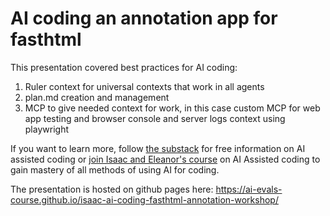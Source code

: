 # AI coding an annotation app for fasthtml

This presentation covered best practices for AI coding:

1. Ruler context for universal contexts that work in all agents
2. plan.md creation and management
3. MCP to give needed context for work, in this case custom MCP for web app testing and browser console and server logs context using playwright

If you want to learn more, follow [the substack](https://elite-ai-assisted-coding.dev/) for free information on AI assisted coding or [join Isaac and Eleanor's course](bit.ly/ai-coding-course) on AI Assisted coding to gain mastery of all methods of using AI for coding.

The presentation is hosted on github pages here:  https://ai-evals-course.github.io/isaac-ai-coding-fasthtml-annotation-workshop/

